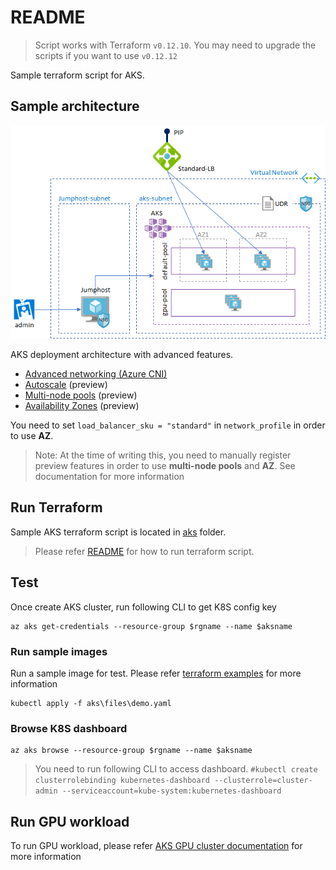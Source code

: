 # README

> Script works with Terraform `v0.12.10`. You may need to upgrade the scripts if you want to use `v0.12.12`

Sample terraform script for AKS.

## Sample architecture

![sample AKS architecture](./images/terraform_aks.png)

AKS deployment architecture with advanced features.
- [Advanced networking (Azure CNI)](https://docs.microsoft.com/en-us/azure/aks/configure-azure-cni)
- [Autoscale](https://docs.microsoft.com/en-us/azure/aks/cluster-autoscaler) (preview)
- [Multi-node pools](https://docs.microsoft.com/en-us/azure/aks/use-multiple-node-pools) (preview)
- [Availability Zones](https://docs.microsoft.com/en-us/azure/aks/availability-zones) (preview)

You need to set `load_balancer_sku = "standard"` in `network_profile` in order to use __AZ__.

> Note: At the time of writing this, you need to manually register preview features in order to use __multi-node pools__ and __AZ__. See documentation for more information


## Run Terraform

Sample AKS terraform script is located in [aks](./aks) folder.

> Please refer [README](./README.md) for how to run terraform script.

## Test

Once create AKS cluster, run following CLI to get K8S config key

```
az aks get-credentials --resource-group $rgname --name $aksname
```

### Run sample images

Run a sample image for test. Please refer [terraform examples](https://github.com/terraform-providers/terraform-provider-azurerm/tree/master/examples/kubernetes) for more information

```
kubectl apply -f aks\files\demo.yaml
```

### Browse K8S dashboard

```
az aks browse --resource-group $rgname --name $aksname
```

> You need to run following CLI to access dashboard. `#kubectl create clusterrolebinding kubernetes-dashboard --clusterrole=cluster-admin --serviceaccount=kube-system:kubernetes-dashboard`

## Run GPU workload

To run GPU workload, please refer [AKS GPU cluster documentation](https://docs.microsoft.com/en-us/azure/aks/gpu-cluster) for more information
